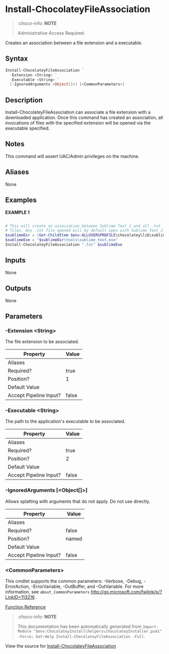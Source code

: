 ﻿---
Order: 220
xref: install-chocolateyfileassociation
Title: Install-ChocolateyFileAssociation
Description: Information on Install-ChocolateyFileAssociation function
RedirectFrom:
  - docs/helpers-install-chocolatey-file-association
  - docs/helpersinstallchocolateyfileassociation
---

# Install-ChocolateyFileAssociation

<!-- This documentation is automatically generated from https://github.com/chocolatey/choco/blob/master/src/chocolatey.resources/helpers/functions/Install-ChocolateyFileAssociation.ps1 using https://github.com/chocolatey/choco/blob/master/GenerateDocs.ps1. Contributions are welcome at the original location(s). -->

> :choco-info: **NOTE**
>
> Administrative Access Required.

Creates an association between a file extension and a executable.

## Syntax

~~~powershell
Install-ChocolateyFileAssociation `
  -Extension <String> `
  -Executable <String> `
  [-IgnoredArguments <Object[]>] [<CommonParameters>]
~~~

## Description

Install-ChocolateyFileAssociation can associate a file extension
with a downloaded application. Once this command has created an
association, all invocations of files with the specified extension
will be opened via the executable specified.

## Notes

This command will assert UAC/Admin privileges on the machine.

## Aliases

None

## Examples

 **EXAMPLE 1**

~~~powershell

# This will create an association between Sublime Text 2 and all .txt
# files. Any .txt file opened will by default open with Sublime Text 2.
$sublimeDir = (Get-ChildItem $env:ALLUSERSPROFILE\chocolatey\lib\sublimetext* | select $_.last)
$sublimeExe = "$sublimeDir\tools\sublime_text.exe"
Install-ChocolateyFileAssociation ".txt" $sublimeExe
~~~ 

## Inputs

None

## Outputs

None

## Parameters

###  -Extension &lt;String&gt;
The file extension to be associated.

Property               | Value
---------------------- | -----
Aliases                | 
Required?              | true
Position?              | 1
Default Value          | 
Accept Pipeline Input? | false
 
###  -Executable &lt;String&gt;
The path to the application's executable to be associated.

Property               | Value
---------------------- | -----
Aliases                | 
Required?              | true
Position?              | 2
Default Value          | 
Accept Pipeline Input? | false
 
###  -IgnoredArguments [&lt;Object[]&gt;]
Allows splatting with arguments that do not apply. Do not use directly.

Property               | Value
---------------------- | -----
Aliases                | 
Required?              | false
Position?              | named
Default Value          | 
Accept Pipeline Input? | false
 
### &lt;CommonParameters&gt;

This cmdlet supports the common parameters: -Verbose, -Debug, -ErrorAction, -ErrorVariable, -OutBuffer, and -OutVariable. For more information, see `about_CommonParameters` http://go.microsoft.com/fwlink/p/?LinkID=113216 .



[Function Reference](xref:powershell-reference)

> :choco-info: **NOTE**
>
> This documentation has been automatically generated from `Import-Module "$env:ChocolateyInstall\helpers\chocolateyInstaller.psm1" -Force; Get-Help Install-ChocolateyFileAssociation -Full`.

View the source for [Install-ChocolateyFileAssociation](https://github.com/chocolatey/choco/blob/master/src/chocolatey.resources/helpers/functions/Install-ChocolateyFileAssociation.ps1)

